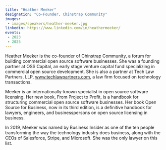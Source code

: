 ```yaml
---
title: "Heather Meeker"
designation: "Co-Founder, Chinstrap Community"
images:
 - images/speakers/heather-meeker.jpg
linkedin: https://www.linkedin.com/in/heathermeeker/
events:
 - 2023
 - 2025
---
```


Heather Meeker is the co-founder of Chinstrap Community, a forum for building commercial open source software businesses. She was a founding partner at OSS Capital, an early stage venture capital fund specializing in commercial open source development. She is also a partner at Tech Law Partners, LLP, www.techlawpartners.com, a law firm focused on technology transactions.

Meeker is an internationally-known specialist in open source software licensing. Her new book, From Project to Profit, is a handbook for structuring commercial open source software businesses. Her book Open Source for Business, now in its third edition, is a definitive handbook for lawyers, engineers, and businesspersons on open source licensing in business. 
 
In 2019, Meeker was named by Business Insider as one of the ten people transforming the way the technology industry does business, along with the CEOs of Salesforce, Stripe, and Microsoft. She was the only lawyer on this list.